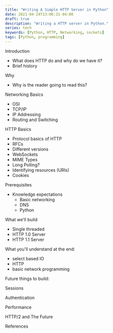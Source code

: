 ```yaml
---
title: "Writing A Simple HTTP Server in Python"
date: 2021-04-24T13:06:31-04:00
draft: true
description: "Writing a HTTP server in Python."
series: tech
keywords: [Python, HTTP, Networking, sockets]
tags: [Python, programming]
---
```



Introduction

- What does HTTP do and why do we have it?
- Brief history


Why

- Why is the reader going to read this?


Networking Basics
- OSI
- TCP/IP
- IP Addressing
- Routing and Switching

HTTP Basics

- Protocol basics of HTTP
- RFCs
- Different versions
- WebSockets
- MIME Types
- Long Polling?
- Identifying resources (URIs)
- Cookies


Prerequisites

- Knowledge expectations
  - Basic networking
  - DNS
  - Python

What we'll build
- Single threaded
- HTTP 1.0 Server
- HTTP 1.1 Server


What you'll understand at the end:
- select based IO
- HTTP
- basic network programming




Future things to build:


Sessions


Authentication


Performance


HTTP/2 and The Future


References


